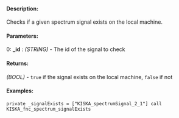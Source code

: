 #### Description:
Checks if a given spectrum signal exists on the local machine.

#### Parameters:
0: **_id** : *(STRING)* - The id of the signal to check

#### Returns:
*(BOOL)* - `true` if the signal exists on the local machine, `false` if not

#### Examples:
```sqf
private _signalExists = ["KISKA_spectrumSignal_2_1"] call KISKA_fnc_spectrum_signalExists
```

